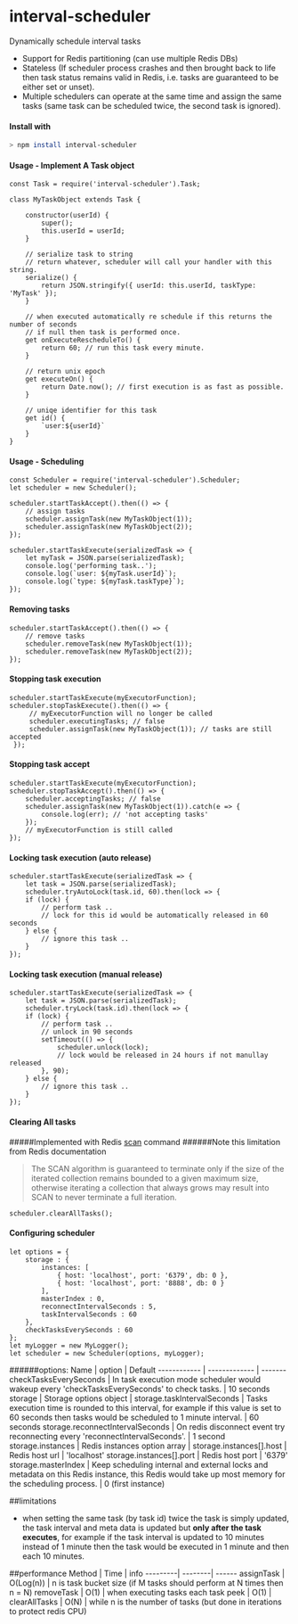 # interval-scheduler
Dynamically schedule interval tasks
 - Support for Redis partitioning (can use multiple Redis DBs)
 - Stateless (If scheduler process crashes and then brought back to life 
   then task status remains valid in Redis, i.e. tasks are guaranteed to be either set or unset).
 - Multiple schedulers can operate at the same time and assign the same tasks (same task can be scheduled twice, the second task is ignored). 

#### Install with
```bash
> npm install interval-scheduler
```

#### Usage - Implement A Task object
``` 
const Task = require('interval-scheduler').Task;

class MyTaskObject extends Task {

    constructor(userId) {
        super();
        this.userId = userId;
    }

    // serialize task to string
    // return whatever, scheduler will call your handler with this string.
    serialize() {
        return JSON.stringify({ userId: this.userId, taskType: 'MyTask' });
    }

    // when executed automatically re schedule if this returns the number of seconds
    // if null then task is performed once.
    get onExecuteRescheduleTo() {
        return 60; // run this task every minute.
    }

    // return unix epoch
    get executeOn() {
        return Date.now(); // first execution is as fast as possible.
    }

    // uniqe identifier for this task
    get id() {
        `user:${userId}`
    }
}
```

#### Usage - Scheduling
```
const Scheduler = require('interval-scheduler').Scheduler;
let scheduler = new Scheduler();

scheduler.startTaskAccept().then(() => {
    // assign tasks
    scheduler.assignTask(new MyTaskObject(1));
    scheduler.assignTask(new MyTaskObject(2));
});

scheduler.startTaskExecute(serializedTask => {
    let myTask = JSON.parse(serializedTask);
    console.log('performing task..');
    console.log(`user: ${myTask.userId}`);
    console.log(`type: ${myTask.taskType}`);
});
```

#### Removing tasks
```
scheduler.startTaskAccept().then(() => {
    // remove tasks
    scheduler.removeTask(new MyTaskObject(1));
    scheduler.removeTask(new MyTaskObject(2));
});
```

#### Stopping task execution
```
scheduler.startTaskExecute(myExecutorFunction);
scheduler.stopTaskExecute().then(() => {
     // myExecutorFunction will no longer be called
     scheduler.executingTasks; // false
     scheduler.assignTask(new MyTaskObject(1)); // tasks are still accepted
 });
```

#### Stopping task accept
```
scheduler.startTaskExecute(myExecutorFunction);
scheduler.stopTaskAccept().then(() => {
    scheduler.acceptingTasks; // false
    scheduler.assignTask(new MyTaskObject(1)).catch(e => {
        console.log(err); // 'not accepting tasks'
    });
    // myExecutorFunction is still called  
});
```

#### Locking task execution (auto release)
```
scheduler.startTaskExecute(serializedTask => {
    let task = JSON.parse(serializedTask);
    scheduler.tryAutoLock(task.id, 60).then(lock => {
    if (lock) {
        // perform task ..
        // lock for this id would be automatically released in 60 seconds
    } else {
        // ignore this task ..
    }
});
```

#### Locking task execution (manual release)
```
scheduler.startTaskExecute(serializedTask => {
    let task = JSON.parse(serializedTask);
    scheduler.tryLock(task.id).then(lock => {
    if (lock) {
        // perform task ..
        // unlock in 90 seconds
        setTimeout(() => {
            scheduler.unlock(lock);
            // lock would be released in 24 hours if not manullay released
        }, 90);
    } else {
        // ignore this task ..
    }
});
```

#### Clearing All tasks
#####Implemented with Redis [scan](https://redis.io/commands/scan) command
######Note this limitation from Redis documentation
>The SCAN algorithm is guaranteed to terminate only if the size of the iterated collection remains bounded to a given maximum size, otherwise iterating a collection that always grows may result into SCAN to never terminate a full iteration.
```
scheduler.clearAllTasks();
```

#### Configuring scheduler
```
let options = {
    storage : {
        instances: [
            { host: 'localhost', port: '6379', db: 0 },
            { host: 'localhost', port: '8888', db: 0 }
        ],
        masterIndex : 0,
        reconnectIntervalSeconds : 5,
        taskIntervalSeconds : 60
    },
    checkTasksEverySeconds : 60
};
let myLogger = new MyLogger();
let scheduler = new Scheduler(options, myLogger);
```
######options:
Name | option | Default
------------ | ------------- | -------
checkTasksEverySeconds | In task execution mode scheduler would wakeup every 'checkTasksEverySeconds' to check tasks. | 10 seconds
storage | Storage options object | 
storage.taskIntervalSeconds | Tasks execution time is rounded to this interval, for example if this value is set to 60 seconds then tasks would be scheduled to 1 minute interval. | 60 seconds
storage.reconnectIntervalSeconds | On redis disconnect event try reconnecting every 'reconnectIntervalSeconds'. | 1 second
storage.instances | Redis instances option array |
storage.instances[].host | Redis host url | 'localhost'
storage.instances[].port | Redis host port | '6379'
storage.masterIndex | Keep scheduling internal and external locks and metadata on this Redis instance, this Redis would take up most memory for the scheduling process. | 0 (first instance)

##limitations
- when setting the same task (by task id) twice the task is simply updated, the task interval and meta data is updated but **only after the task executes**, for example if the task interval is updated to 10 minutes instead of 1 minute then the task would be executed in 1 minute and then each 10 minutes.

##performance
Method | Time | info
---------| --------| ------
assignTask | O(Log(n)) | n is task bucket size (if M tasks should perform at N times then n = N)
removeTask | O(1) | 
when executing tasks each task peek | O(1) |
clearAllTasks | O(N) | while n is the number of tasks (but done in iterations to protect redis CPU) 


